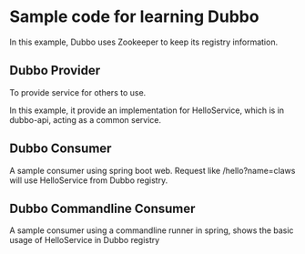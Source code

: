 # Sample code for learning Dubbo

In this example, Dubbo uses Zookeeper to keep its registry information.

## Dubbo Provider

To provide service for others to use. 

In this example, it provide an implementation for HelloService, which is in dubbo-api, acting as a common service.

## Dubbo Consumer

A sample consumer using spring boot web. Request like /hello?name=claws will use HelloService from Dubbo registry.

## Dubbo Commandline Consumer

A sample consumer using a commandline runner in spring, shows the basic usage of HelloService in Dubbo registry

